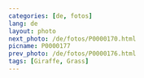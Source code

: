 ```yaml
---
categories: [de, fotos]
lang: de
layout: photo
next_photo: /de/fotos/P0000170.html
picname: P0000177
prev_photo: /de/fotos/P0000176.html
tags: [Giraffe, Grass]
---
```

